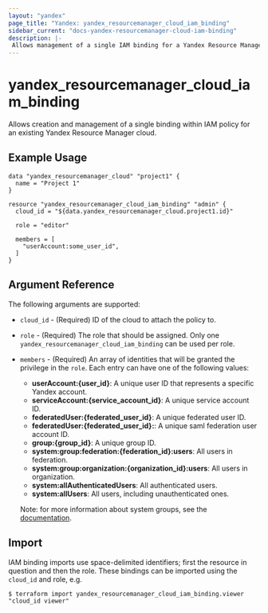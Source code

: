 ```yaml
---
layout: "yandex"
page_title: "Yandex: yandex_resourcemanager_cloud_iam_binding"
sidebar_current: "docs-yandex-resourcemanager-cloud-iam-binding"
description: |-
 Allows management of a single IAM binding for a Yandex Resource Manager cloud.
---
```


# yandex\_resourcemanager\_cloud\_iam\_binding

Allows creation and management of a single binding within IAM policy for
an existing Yandex Resource Manager cloud.

## Example Usage

```hcl
data "yandex_resourcemanager_cloud" "project1" {
  name = "Project 1"
}

resource "yandex_resourcemanager_cloud_iam_binding" "admin" {
  cloud_id = "${data.yandex_resourcemanager_cloud.project1.id}"

  role = "editor"

  members = [
    "userAccount:some_user_id",
  ]
}
```

## Argument Reference

The following arguments are supported:

* `cloud_id` - (Required) ID of the cloud to attach the policy to.

* `role` - (Required) The role that should be assigned. Only one
    `yandex_resourcemanager_cloud_iam_binding` can be used per role.

* `members` - (Required) An array of identities that will be granted the privilege in the `role`.
  Each entry can have one of the following values:
  * **userAccount:{user_id}**: A unique user ID that represents a specific Yandex account.
  * **serviceAccount:{service_account_id}**: A unique service account ID.
  * **federatedUser:{federated_user_id}**: A unique federated user ID.
  * **federatedUser:{federated_user_id}:**: A unique saml federation user account ID.
  * **group:{group_id}**: A unique group ID.
  * **system:group:federation:{federation_id}:users**: All users in federation.
  * **system:group:organization:{organization_id}:users**: All users in organization.
  * **system:allAuthenticatedUsers**: All authenticated users. 
  * **system:allUsers**: All users, including unauthenticated ones.

  Note: for more information about system groups, see the [documentation](https://cloud.yandex.com/docs/iam/concepts/access-control/system-group).

## Import

IAM binding imports use space-delimited identifiers; first the resource in question and then the role.
These bindings can be imported using the `cloud_id` and role, e.g.

```
$ terraform import yandex_resourcemanager_cloud_iam_binding.viewer "cloud_id viewer"
```
